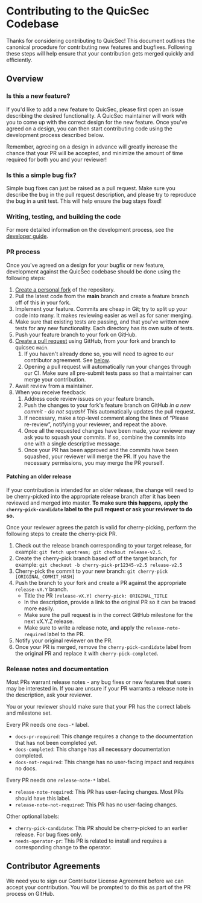 # Contributing to the QuicSec Codebase

Thanks for considering contributing to QuicSec! This document outlines the canonical procedure for contributing new features and bugfixes. Following these steps will help ensure that your contribution gets merged quickly and efficiently.

## Overview

### Is this a new feature?

If you'd like to add a new feature to QuicSec, please first open an issue describing the desired functionality. A QuicSec maintainer will work with you to come up with the correct design for the new feature. Once you've agreed on a design, you can then start contributing code using the development process described below.

Remember, agreeing on a design in advance will greatly increase the chance that your PR will be accepted, and minimize the amount of time required for both you and your reviewer!

### Is this a simple bug fix?

Simple bug fixes can just be raised as a pull request. Make sure you describe the bug in the pull request description, and please try to reproduce the bug in a unit test. This will help ensure the bug stays fixed!

### Writing, testing, and building the code

For more detailed information on the development process, see the [developer guide](DEVELOPER_GUIDE.md).

### PR process

Once you've agreed on a design for your bugfix or new feature, development against the QuicSec codebase should be done using the following steps:

1. [Create a personal fork][fork] of the repository.
1. Pull the latest code from the **main** branch and create a feature branch off of this in your fork.
1. Implement your feature. Commits are cheap in Git; try to split up your code into many. It makes reviewing easier as well as for saner merging.
1. Make sure that existing tests are passing, and that you've written new tests for any new functionality. Each directory has its own suite of tests. 
1. Push your feature branch to your fork on GitHub.
1. [Create a pull request][pulls] using GitHub, from your fork and branch to quicsec `main`.
    1. If you haven't already done so, you will need to agree to our contributor agreement. See [below](#contributor-agreements).
    1. Opening a pull request will automatically run your changes through our CI. Make sure all pre-submit tests pass so that a maintainer can merge your contribution.
1. Await review from a maintainer.
1. When you receive feedback:
    1. Address code review issues on your feature branch.
    1. Push the changes to your fork's feature branch on GitHub _in a new commit - do not squash!_ This automatically updates the pull request.
    1. If necessary, make a top-level comment along the lines of “Please re-review”, notifying your reviewer, and repeat the above.
    1. Once all the requested changes have been made, your reviewer may ask you to squash your commits. If so, combine the commits into one with a single descriptive message.
    1. Once your PR has been approved and the commits have been squashed, your reviewer will merge the PR. If you have the necessary permissions, you may merge the PR yourself.

#### Patching an older release

If your contribution is intended for an older release, the change will need to be cherry-picked into the appropriate release branch after it has been reviewed and merged into master. **To make sure this happens, apply the `cherry-pick-candidate` label to the pull request or ask your reviewer to do so.**

Once your reviewer agrees the patch is valid for cherry-picking, perform the following steps to create the cherry-pick PR.

1. Check out the release branch corresponding to your target release, for example: `git fetch upstream; git checkout release-v2.5`.
1. Create the cherry-pick branch based off of the target branch, for example: `git checkout -b cherry-pick-pr12345-v2.5 release-v2.5`
1. Cherry-pick the commit to your new branch: `git cherry-pick [ORIGINAL_COMMIT_HASH]`
1. Push the branch to your fork and create a PR against the appropriate `release-vX.Y` branch.
   - Title the PR `[release-vX.Y] cherry-pick: ORIGINAL_TITLE`
   - In the description, provide a link to the original PR so it can be traced more easily.
   - Make sure the pull request is in the correct GitHub milestone for the next vX.Y.Z release.
   - Make sure to write a release note, and apply the `release-note-required` label to the PR.
1. Notify your original reviewer on the PR.
1. Once your PR is merged, remove the `cherry-pick-candidate` label from the original PR and replace it with `cherry-pick-completed`.

### Release notes and documentation

Most PRs warrant release notes - any bug fixes or new features that users may be interested in. If you are unsure if your PR warrants a release note in the description, ask your reviewer.

You or your reviewer should make sure that your PR has the correct labels and milestone set.

Every PR needs one `docs-*` label.

- `docs-pr-required`: This change requires a change to the documentation that has not been completed yet.
- `docs-completed`: This change has all necessary documentation completed.
- `docs-not-required`: This change has no user-facing impact and requires no docs.

Every PR needs one `release-note-*` label.

- `release-note-required`: This PR has user-facing changes. Most PRs should have this label.
- `release-note-not-required`: This PR has no user-facing changes.

Other optional labels:

- `cherry-pick-candidate`: This PR should be cherry-picked to an earlier release. For bug fixes only.
- `needs-operator-pr`: This PR is related to install and requires a corresponding change to the operator.

## Contributor Agreements

We need you to sign our Contributor License Agreement before we can accept your contribution. You will be prompted to do this as part of the PR process on GitHub.

[fork]: https://help.github.com/articles/fork-a-repo/
[pulls]: https://help.github.com/articles/creating-a-pull-request/
